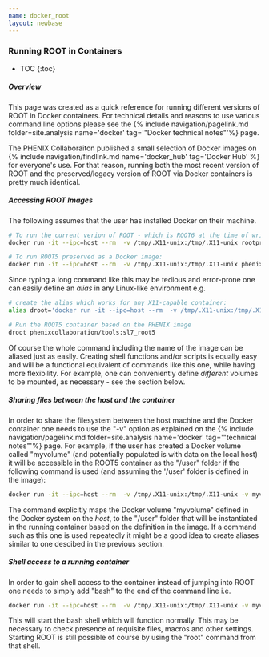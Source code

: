 ```yaml
---
name: docker_root
layout: newbase
---
```

<h3>Running ROOT in Containers</h3>

* TOC
{:toc}
##### Overview

This page was created as a quick reference for running different versions
of ROOT in Docker containers. For technical details and reasons to use various
command line options please see the
{% include navigation/pagelink.md folder=site.analysis name='docker' tag='"Docker technical notes"'%} page.

The PHENIX Collaboraiton published a small selection of Docker images on
{% include navigation/findlink.md name='docker_hub' tag='Docker Hub' %} for everyone's use. For that
reason, running both the most recent version of ROOT and the preserved/legacy version of ROOT via Docker
containers is pretty much identical.

##### Accessing ROOT Images
The following assumes that the user has installed Docker on their machine.
```bash
# To run the current verion of ROOT - which is ROOT6 at the time of writing:
docker run -it --ipc=host --rm  -v /tmp/.X11-unix:/tmp/.X11-unix rootproject/root

# To run ROOT5 preserved as a Docker image:
docker run -it --ipc=host --rm  -v /tmp/.X11-unix:/tmp/.X11-unix phenixcollaboration/tools:sl7_root5
```
Since typing a long command like this may be tedious and error-prone one can easily define an
*alias* in any Linux-like environment e.g.
```bash
# create the alias which works for any X11-capable container:
alias droot='docker run -it --ipc=host --rm  -v /tmp/.X11-unix:/tmp/.X11-unix '

# Run the ROOT5 container based on the PHENIX image
droot phenixcollaboration/tools:sl7_root5
```
Of course the whole command including the name of the image can be aliased just as easily.
Creating shell functions and/or scripts is equally easy and will be a functional equivalent
of commands like this one, while having more flexibility. For example, one can conveniently
define *different* volumes to be mounted, as necessary - see the section below.

##### Sharing files between the host and the container
In order to share the filesystem between the host machine and the Docker container one
needs to use the "-v" option as explained on the
{% include navigation/pagelink.md folder=site.analysis name='docker' tag='"technical notes"'%} page.
For example, if the user has created a Docker volume called "myvolume" (and potentially
populated is with data on the local host) it will be accessible in the ROOT5 container as the "/user"
folder if the following command is used (and assuming the '/user' folder is defined in the image):
```bash
docker run -it --ipc=host --rm  -v /tmp/.X11-unix:/tmp/.X11-unix -v myvolume:/user phenixcollaboration/tools:sl7_root5
```
The command explicitly maps the Docker volume "myvolume" defined in the Docker system on the *host*,
to the "/user" folder that will be instantiated in the running container based on the definition
in the image.
If a command such as this one is used repeatedly it might be a good idea to create aliases similar to one descibed
in the previous section.

##### Shell access to a running container
In order to gain shell access to the container instead of jumping into ROOT one
needs to simply add "bash" to the end of the command line i.e.
```bash
docker run -it --ipc=host --rm  -v /tmp/.X11-unix:/tmp/.X11-unix -v myvolume:/user phenixcollaboration/tools:sl7_root5 bash
```
This will start the bash shell which will function normally. This may be necessary to check presence of requisite
files, macros and other settings. Starting ROOT is still possible of course by using the "root" command from that shell.
